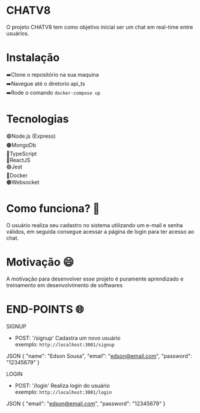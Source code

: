 # CHATV8

 O projeto CHATV8 tem como objetivo inicial ser um chat em real-time entre usuários. 
 
 # Instalação
➡️Clone o repositório na sua maquina<br/>
➡️Navegue até o diretorio api_ts<br/>
➡️Rode o comando `docker-compose up`<br/>

# Tecnologias 
🟢Node.js (Express)<br/>
🟠MongoDb<br/>
🔵TypeScript<br/>
🔵ReactJS<br/>
🟢Jest<br/>
🔵Docker<br/>
🟠Websocket<br/>

# Como funciona? 🤔

O usuário realiza seu cadastro no sistema utilizando um e-mail e senha válidos, em seguida consegue acessar
a página de login para ter acesso ao chat.

# Motivação 😄

A motivação para desenvolver esse projeto é puramente aprendizado e treinamento em desenvolvimento de softwares

# END-POINTS 🌐
  SIGNUP
 - POST:  '/signup' Cadastra um novo usuário <br />
 exemplo: `http://localhost:3001/signup`
 
 JSON {
"name": "Edson Sousa",
"email": "edson@email.com",
"password": "12345679"
}

LOGIN
 - POST:  '/login' Realiza login do usuário <br />
 exemplo: `http://localhost:3001/login`
 
 JSON {
"email": "edson@email.com",
"password": "12345679"
}

